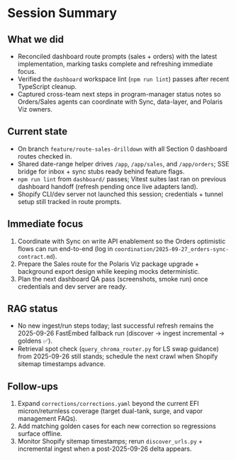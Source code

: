 # Session Summary

## What we did
- Reconciled dashboard route prompts (sales + orders) with the latest implementation, marking tasks complete and refreshing immediate focus.
- Verified the `dashboard` workspace lint (`npm run lint`) passes after recent TypeScript cleanup.
- Captured cross-team next steps in program-manager status notes so Orders/Sales agents can coordinate with Sync, data-layer, and Polaris Viz owners.

## Current state
- On branch `feature/route-sales-drilldown` with all Section 0 dashboard routes checked in.
- Shared date-range helper drives `/app`, `/app/sales`, and `/app/orders`; SSE bridge for inbox + sync stubs ready behind feature flags.
- `npm run lint` from `dashboard/` passes; Vitest suites last ran on previous dashboard handoff (refresh pending once live adapters land).
- Shopify CLI/dev server not launched this session; credentials + tunnel setup still tracked in route prompts.

## Immediate focus
1) Coordinate with Sync on write API enablement so the Orders optimistic flows can run end-to-end (log in `coordination/2025-09-27_orders-sync-contract.md`).
2) Prepare the Sales route for the Polaris Viz package upgrade + background export design while keeping mocks deterministic.
3) Plan the next dashboard QA pass (screenshots, smoke run) once credentials and dev server are ready.

## RAG status
- No new ingest/run steps today; last successful refresh remains the 2025-09-26 FastEmbed fallback run (discover → ingest incremental → goldens ✅).
- Retrieval spot check (`query_chroma_router.py` for LS swap guidance) from 2025-09-26 still stands; schedule the next crawl when Shopify sitemap timestamps advance.

## Follow-ups
1) Expand `corrections/corrections.yaml` beyond the current EFI micron/returnless coverage (target dual-tank, surge, and vapor management FAQs).
2) Add matching golden cases for each new correction so regressions surface offline.
3) Monitor Shopify sitemap timestamps; rerun `discover_urls.py` + incremental ingest when a post-2025-09-26 delta appears.
